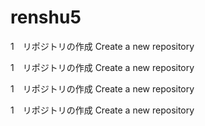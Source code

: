# renshu5
1　リポジトリの作成
Create a new repository

1　リポジトリの作成
Create a new repository

1　リポジトリの作成 Create a new repository

1　リポジトリの作成 Create a new repository